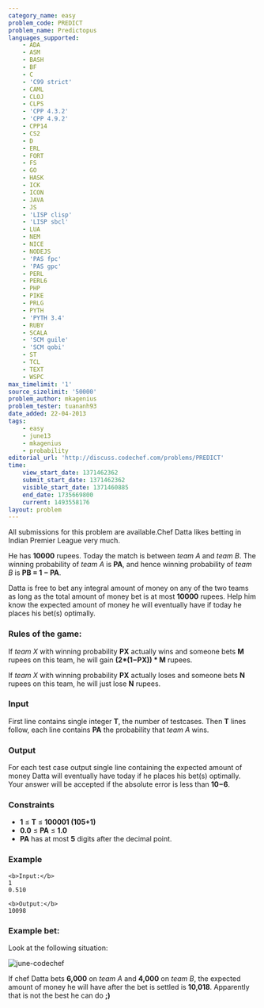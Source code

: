 ```yaml
---
category_name: easy
problem_code: PREDICT
problem_name: Predictopus
languages_supported:
    - ADA
    - ASM
    - BASH
    - BF
    - C
    - 'C99 strict'
    - CAML
    - CLOJ
    - CLPS
    - 'CPP 4.3.2'
    - 'CPP 4.9.2'
    - CPP14
    - CS2
    - D
    - ERL
    - FORT
    - FS
    - GO
    - HASK
    - ICK
    - ICON
    - JAVA
    - JS
    - 'LISP clisp'
    - 'LISP sbcl'
    - LUA
    - NEM
    - NICE
    - NODEJS
    - 'PAS fpc'
    - 'PAS gpc'
    - PERL
    - PERL6
    - PHP
    - PIKE
    - PRLG
    - PYTH
    - 'PYTH 3.4'
    - RUBY
    - SCALA
    - 'SCM guile'
    - 'SCM qobi'
    - ST
    - TCL
    - TEXT
    - WSPC
max_timelimit: '1'
source_sizelimit: '50000'
problem_author: mkagenius
problem_tester: tuananh93
date_added: 22-04-2013
tags:
    - easy
    - june13
    - mkagenius
    - probability
editorial_url: 'http://discuss.codechef.com/problems/PREDICT'
time:
    view_start_date: 1371462362
    submit_start_date: 1371462362
    visible_start_date: 1371460885
    end_date: 1735669800
    current: 1493558176
layout: problem
---
```

All submissions for this problem are available.Chef Datta likes betting in Indian Premier League very much.

He has **10000** rupees. Today the match is between _team A_ and _team B_. The winning probability of _team A_ is **PA**, and hence winning probability of _team B_ is **PB = 1 − PA**. 

Datta is free to bet any integral amount of money on any of the two teams as long as the total amount of money bet is at most **10000** rupees.
Help him know the expected amount of money he will eventually have if today he places his bet(s) optimally.

### Rules of the game:

If _team X_ with winning probability **PX** actually wins and someone bets **M** rupees on this team, he will gain **(2\*(1−PX)) \* M** rupees.

If _team X_ with winning probability **PX** actually loses and someone bets **N** rupees on this team, he will just lose **N** rupees.

### Input

First line contains single integer **T**, the number of testcases. Then **T** lines follow, each line contains **PA** the probability that _team A_ wins.

### Output

For each test case output single line containing the expected amount of money Datta will eventually have today if he places his bet(s) optimally. Your answer will be accepted if the absolute error is less than **10−6**.

### Constraints

- **1** ≤ **T** ≤ **100001 (105+1)**
- **0.0** ≤  **PA** ≤ **1.0**
- **PA** has at most **5** digits after the decimal point.

### Example

```
<b>Input:</b>
1
0.510

<b>Output:</b>
10098

```
### Example bet:

Look at the following situation:




![june-codechef](//codechef.com/download/PREDICT.png)




If chef Datta bets **6,000** on _team A_ and **4,000** on _team B_, the expected amount of money he will have after the bet is settled is **10,018**. Apparently that is not the best he can do **;)**